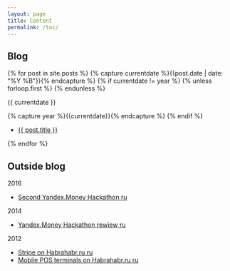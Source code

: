 ```yaml
---
layout: page
title: Content
permalink: /toc/
---
```

<h2>Blog</h2>
{% for post in site.posts %}
  {% capture currentdate %}{{post.date | date: "%Y %B"}}{% endcapture %}
  {% if currentdate != year %}
    {% unless forloop.first %} {% endunless %}     
<p>{{ currentdate }}</p>    
    {% capture year %}{{currentdate}}{% endcapture %}
  {% endif %}
<ul class="list-unstyled">
  <li><a href="{{ post.url }}">{{ post.title }}</a></li>
</ul>
{% endfor %}

<h2>Outside blog</h2>

<p>2016</p>
<ul class="list-unstyled">
  <li>
    <a href="https://vc.ru/p/financial-bots">Second Yandex.Money Hackathon <i class="fa fa-info-circle"></i> ru</a>
  </li>
</ul>

<p>2014</p>
<ul class="list-unstyled">
  <li>
    <a href="https://vc.ru/p/yamoney-hack">Yandex.Money Hackathon rewiew <i class="fa fa-info-circle"></i> ru</a>
  </li>
</ul>

<p>2012</p>
<ul class="list-unstyled">
  <li>
    <a href="http://habrahabr.ru/post/138869/">Stripe on Habrahabr.ru <i class="fa fa-info-circle"></i> ru</a>
  </li>
  <li>
    <a href="http://habrahabr.ru/post/145086/">Mobile POS terminals on Habrahabr.ru <i class="fa fa-info-circle"></i> ru</a>
  </li>
</ul>
